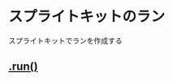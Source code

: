 # スプライトキットのラン

スプライトキットでランを作成する

## [.run()](https://github.com/ghsumiyasu/Swift/blob/main/README-SpriteNode-Run-jp.md)